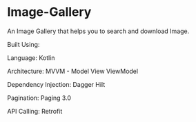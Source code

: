 # Image-Gallery
An Image Gallery that helps you to search and download Image.

Built Using:

Language: Kotlin

Architecture: MVVM - Model View ViewModel

Dependency Injection: Dagger Hilt

Pagination: Paging 3.0

API Calling: Retrofit
